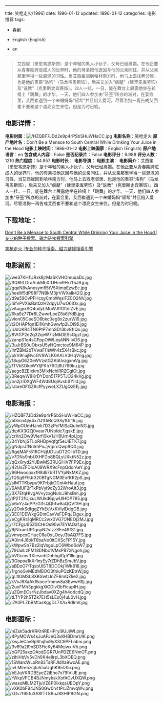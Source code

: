 
---
title: 笑枪走火(1996)
date: 1996-01-12
updated: 1996-01-12
categories: 电影推荐
tags:
- 喜剧

- English (English)
- en
---


> 艾西崔（萧恩韦恩斯饰）是个年轻的黑人小伙子，父母已经离婚。在他正要从青春期跨进成人的世界时，他的母亲把他送回与他的父亲同住，并从父亲那里学得一些混混的习性。当艾西崔回到哈林南方时，他马上去找老邻居、也是他的表哥“洛狗"（马龙韦恩斯饰），后来又加入“疯腿"（稣里麦库劳饰）及“说教"（克里斯史宾赛饰）。四人一挂，一日，能在舞台上展露他坐在轮椅上「跳舞」的才华。一天，他们四人参加由“牙签"所办的派对，在宴会里，艾西崔遇到一个未婚妈妈“黛希"并且陷入爱河。尽管洛狗一再告戒艾西崔不要和这个漂亮女生来往，但是为时已晚。

## **电影详情**：

**电影封面**：<img src="https://image.tmdb.org/t/p/w200/HZQBF7JDd2e9p4rPSbSHuWHaCC.jpg" alt="/HZQBF7JDd2e9p4rPSbSHuWHaCC.jpg" title="/HZQBF7JDd2e9p4rPSbSHuWHaCC.jpg">
**电影名称**：笑枪走火
**原产地片名**：Don't Be a Menace to South Central While Drinking Your Juice in the Hood
**电影上映时间**：1996-01-12
**电影上映国家**：English (English)
**原产地语言**：en
**包含成人内容**：False
**是否纪录片**：False
**电影评分**：6.988
**评分人数**：1210
**热门程度**：54.957
**电影时长**：
**电影导演**：
**电影主演**：
**电影简介**：艾西崔（萧恩韦恩斯饰）是个年轻的黑人小伙子，父母已经离婚。在他正要从青春期跨进成人的世界时，他的母亲把他送回与他的父亲同住，并从父亲那里学得一些混混的习性。当艾西崔回到哈林南方时，他马上去找老邻居、也是他的表哥“洛狗"（马龙韦恩斯饰），后来又加入“疯腿"（稣里麦库劳饰）及“说教"（克里斯史宾赛饰）。四人一挂，一日，能在舞台上展露他坐在轮椅上「跳舞」的才华。一天，他们四人参加由“牙签"所办的派对，在宴会里，艾西崔遇到一个未婚妈妈“黛希"并且陷入爱河。尽管洛狗一再告戒艾西崔不要和这个漂亮女生来往，但是为时已晚。

## **下载地址**：
[Don't Be a Menace to South Central While Drinking Your Juice in the Hood |专业的种子搜索、磁力链接搜索引擎](https://movie.amd794.com:2083/?search=Don%27t%20Be%20a%20Menace%20to%20South%20Central%20While%20Drinking%20Your%20Juice%20in%20the%20Hood&ordering=&mode=match_phrase&page_size=10&page=1)

[笑枪走火 |专业的种子搜索、磁力链接搜索引擎](https://movie.amd794.com:2083/?search=%E7%AC%91%E6%9E%AA%E8%B5%B0%E7%81%AB&ordering=&mode=match_phrase&page_size=10&page=1)
 

## **电影剧照**：
<img src="https://image.tmdb.org/t/p/original/we37KH1URxk8jrMaSKVHOmuqaDc.jpg" alt="/we37KH1URxk8jrMaSKVHOmuqaDc.jpg" title="/we37KH1URxk8jrMaSKVHOmuqaDc.jpg"><img src="https://image.tmdb.org/t/p/original/3Q8RLOraAukMbXtUHmi9Hr7f5J6.jpg" alt="/3Q8RLOraAukMbXtUHmi9Hr7f5J6.jpg" title="/3Q8RLOraAukMbXtUHmi9Hr7f5J6.jpg"><img src="https://image.tmdb.org/t/p/original/gqeN8vAnesymfl5tV5XtmpEzwEc.jpg" alt="/gqeN8vAnesymfl5tV5XtmpEzwEc.jpg" title="/gqeN8vAnesymfl5tV5XtmpEzwEc.jpg"><img src="https://image.tmdb.org/t/p/original/heeW5dP98F7NBkM3jrVWXaIk42Q.jpg" alt="/heeW5dP98F7NBkM3jrVWXaIk42Q.jpg" title="/heeW5dP98F7NBkM3jrVWXaIk42Q.jpg"><img src="https://image.tmdb.org/t/p/original/d9a59OvPFHcqy0mbWqslFZ0O2NV.jpg" alt="/d9a59OvPFHcqy0mbWqslFZ0O2NV.jpg" title="/d9a59OvPFHcqy0mbWqslFZ0O2NV.jpg"><img src="https://image.tmdb.org/t/p/original/l6fvPVXisBatQzH2dpyU7wO6IOx.jpg" alt="/l6fvPVXisBatQzH2dpyU7wO6IOx.jpg" title="/l6fvPVXisBatQzH2dpyU7wO6IOx.jpg"><img src="https://image.tmdb.org/t/p/original/vAugpxSQ4udyLMoWJffGftdlZvE.jpg" alt="/vAugpxSQ4udyLMoWJffGftdlZvE.jpg" title="/vAugpxSQ4udyLMoWJffGftdlZvE.jpg"><img src="https://image.tmdb.org/t/p/original/6ka9z77Dr8LZwwrLpeZ8s6jYdB.jpg" alt="/6ka9z77Dr8LZwwrLpeZ8s6jYdB.jpg" title="/6ka9z77Dr8LZwwrLpeZ8s6jYdB.jpg"><img src="https://image.tmdb.org/t/p/original/vlon05OeeSO6bkc0eg8x2zurWI9.jpg" alt="/vlon05OeeSO6bkc0eg8x2zurWI9.jpg" title="/vlon05OeeSO6bkc0eg8x2zurWI9.jpg"><img src="https://image.tmdb.org/t/p/original/t2OHAPfqn1EI1KmhGwwfp2LOl99.jpg" alt="/t2OHAPfqn1EI1KmhGwwfp2LOl99.jpg" title="/t2OHAPfqn1EI1KmhGwwfp2LOl99.jpg"><img src="https://image.tmdb.org/t/p/original/iUdUKR4TN0PtP7mhSD13bv8fIQo.jpg" alt="/iUdUKR4TN0PtP7mhSD13bv8fIQo.jpg" title="/iUdUKR4TN0PtP7mhSD13bv8fIQo.jpg"><img src="https://image.tmdb.org/t/p/original/8VtGP2e2q32qeW7izMkDESsGgzf.jpg" alt="/8VtGP2e2q32qeW7izMkDESsGgzf.jpg" title="/8VtGP2e2q32qeW7izMkDESsGgzf.jpg"><img src="https://image.tmdb.org/t/p/original/zanpS1q4sCPppOiWLeyANNIIvD6.jpg" alt="/zanpS1q4sCPppOiWLeyANNIIvD6.jpg" title="/zanpS1q4sCPppOiWLeyANNIIvD6.jpg"><img src="https://image.tmdb.org/t/p/original/3uJrBS0uObxsU5yHQmctoe9M64P.jpg" alt="/3uJrBS0uObxsU5yHQmctoe9M64P.jpg" title="/3uJrBS0uObxsU5yHQmctoe9M64P.jpg"><img src="https://image.tmdb.org/t/p/original/lhfZBM2bTVwsFI1sWh4z5X4rBkc.jpg" alt="/lhfZBM2bTVwsFI1sWh4z5X4rBkc.jpg" title="/lhfZBM2bTVwsFI1sWh4z5X4rBkc.jpg"><img src="https://image.tmdb.org/t/p/original/pkV9nujBvcGV9WLK0AALV3HqVng.jpg" alt="/pkV9nujBvcGV9WLK0AALV3HqVng.jpg" title="/pkV9nujBvcGV9WLK0AALV3HqVng.jpg"><img src="https://image.tmdb.org/t/p/original/18upG6Z0eWVzstGZAIAlvzgxmVg.jpg" alt="/18upG6Z0eWVzstGZAIAlvzgxmVg.jpg" title="/18upG6Z0eWVzstGZAIAlvzgxmVg.jpg"><img src="https://image.tmdb.org/t/p/original/fTVkSOkeWYIjPKh7fIOj8U769ku.jpg" alt="/fTVkSOkeWYIjPKh7fIOj8U769ku.jpg" title="/fTVkSOkeWYIjPKh7fIOj8U769ku.jpg"><img src="https://image.tmdb.org/t/p/original/aegcBZEIxkm3MixNchIRRZCglGt.jpg" alt="/aegcBZEIxkm3MixNchIRRZCglGt.jpg" title="/aegcBZEIxkm3MixNchIRRZCglGt.jpg"><img src="https://image.tmdb.org/t/p/original/3ReqwW8KrDYDon517P5TJO24kVg.jpg" alt="/3ReqwW8KrDYDon517P5TJO24kVg.jpg" title="/3ReqwW8KrDYDon517P5TJO24kVg.jpg"><img src="https://image.tmdb.org/t/p/original/on2jzIDXgWF4Wd8UqiAvsbBYlId.jpg" alt="/on2jzIDXgWF4Wd8UqiAvsbBYlId.jpg" title="/on2jzIDXgWF4Wd8UqiAvsbBYlId.jpg"><img src="https://image.tmdb.org/t/p/original/rJbreOFGZ9cfPyyweLXZUgQzEEj.jpg" alt="/rJbreOFGZ9cfPyyweLXZUgQzEEj.jpg" title="/rJbreOFGZ9cfPyyweLXZUgQzEEj.jpg">

## **电影海报**：
<img src="https://image.tmdb.org/t/p/original/HZQBF7JDd2e9p4rPSbSHuWHaCC.jpg" alt="/HZQBF7JDd2e9p4rPSbSHuWHaCC.jpg" title="/HZQBF7JDd2e9p4rPSbSHuWHaCC.jpg"><img src="https://image.tmdb.org/t/p/original/5l3mn4jly4xZQ1OiBcQ3Sy1Dr16.jpg" alt="/5l3mn4jly4xZQ1OiBcQ3Sy1Dr16.jpg" title="/5l3mn4jly4xZQ1OiBcQ3Sy1Dr16.jpg"><img src="https://image.tmdb.org/t/p/original/yWpOUmHJmk7D3zPcfMlSaQuImNG.jpg" alt="/yWpOUmHJmk7D3zPcfMlSaQuImNG.jpg" title="/yWpOUmHJmk7D3zPcfMlSaQuImNG.jpg"><img src="https://image.tmdb.org/t/p/original/dipKX3GZj0vear7UNbldc7jgskE.jpg" alt="/dipKX3GZj0vear7UNbldc7jgskE.jpg" title="/dipKX3GZj0vear7UNbldc7jgskE.jpg"><img src="https://image.tmdb.org/t/p/original/crXn2Ow9Vlerfi0kv1JH9Urn4pi.jpg" alt="/crXn2Ow9Vlerfi0kv1JH9Urn4pi.jpg" title="/crXn2Ow9Vlerfi0kv1JH9Urn4pi.jpg"><img src="https://image.tmdb.org/t/p/original/34YbNjSTLoRHDpVqfgf5eUIETK7.jpg" alt="/34YbNjSTLoRHDpVqfgf5eUIETK7.jpg" title="/34YbNjSTLoRHDpVqfgf5eUIETK7.jpg"><img src="https://image.tmdb.org/t/p/original/gNdprJfNnlrhPoJjVjprcQwp8Q0.jpg" alt="/gNdprJfNnlrhPoJjVjprcQwp8Q0.jpg" title="/gNdprJfNnlrhPoJjVjprcQwp8Q0.jpg"><img src="https://image.tmdb.org/t/p/original/9gqMAFr81RCHzjUDUuDT2CllbTD.jpg" alt="/9gqMAFr81RCHzjUDUuDT2CllbTD.jpg" title="/9gqMAFr81RCHzjUDUuDT2CllbTD.jpg"><img src="https://image.tmdb.org/t/p/original/v7DNs9nbUXHFDo8BQLyUXktN52z.jpg" alt="/v7DNs9nbUXHFDo8BQLyUXktN52z.jpg" title="/v7DNs9nbUXHFDo8BQLyUXktN52z.jpg"><img src="https://image.tmdb.org/t/p/original/qQx0ryd2YJBwMS3RUGHiV7FP9Ex.jpg" alt="/qQx0ryd2YJBwMS3RUGHiV7FP9Ex.jpg" title="/qQx0ryd2YJBwMS3RUGHiV7FP9Ex.jpg"><img src="https://image.tmdb.org/t/p/original/42UsZFDIoA09WRX9cFnpQdorAeY.jpg" alt="/42UsZFDIoA09WRX9cFnpQdorAeY.jpg" title="/42UsZFDIoA09WRX9cFnpQdorAeY.jpg"><img src="https://image.tmdb.org/t/p/original/96HwocoxxfR8dli7bRTVYpNkMKZ.jpg" alt="/96HwocoxxfR8dli7bRTVYpNkMKZ.jpg" title="/96HwocoxxfR8dli7bRTVYpNkMKZ.jpg"><img src="https://image.tmdb.org/t/p/original/1QSg9F9Jr320BTgNGM3EnfKR2pS.jpg" alt="/1QSg9F9Jr320BTgNGM3EnfKR2pS.jpg" title="/1QSg9F9Jr320BTgNGM3EnfKR2pS.jpg"><img src="https://image.tmdb.org/t/p/original/sIMTTKbypu9KPrbjkOCnt4rHaul.jpg" alt="/sIMTTKbypu9KPrbjkOCnt4rHaul.jpg" title="/sIMTTKbypu9KPrbjkOCnt4rHaul.jpg"><img src="https://image.tmdb.org/t/p/original/6AMUF2rTkPbVyl9cZy32WroAIt3.jpg" alt="/6AMUF2rTkPbVyl9cZy32WroAIt3.jpg" title="/6AMUF2rTkPbVyl9cZy32WroAIt3.jpg"><img src="https://image.tmdb.org/t/p/original/3X7EfqHlvgAVvyzxgNuIcJ8hsBm.jpg" alt="/3X7EfqHlvgAVvyzxgNuIcJ8hsBm.jpg" title="/3X7EfqHlvgAVvyzxgNuIcJ8hsBm.jpg"><img src="https://image.tmdb.org/t/p/original/tP2T21UjxuLWUkd6pjwUlHOP795.jpg" alt="/tP2T21UjxuLWUkd6pjwUlHOP795.jpg" title="/tP2T21UjxuLWUkd6pjwUlHOP795.jpg"><img src="https://image.tmdb.org/t/p/original/p6oYz4qPPzGi1sQQhfw8aQQVf3H.jpg" alt="/p6oYz4qPPzGi1sQQhfw8aQQVf3H.jpg" title="/p6oYz4qPPzGi1sQQhfw8aQQVf3H.jpg"><img src="https://image.tmdb.org/t/p/original/y2OxkSdfggZYkEeVxKVIylDdgGB.jpg" alt="/y2OxkSdfggZYkEeVxKVIylDdgGB.jpg" title="/y2OxkSdfggZYkEeVxKVIylDdgGB.jpg"><img src="https://image.tmdb.org/t/p/original/3EC1DEWkgGDmCavVsFDPqJElgux.jpg" alt="/3EC1DEWkgGDmCavVsFDPqJElgux.jpg" title="/3EC1DEWkgGDmCavVsFDPqJElgux.jpg"><img src="https://image.tmdb.org/t/p/original/eCgKRs1qMRCc2wx0VG7ONEOj2MJ.jpg" alt="/eCgKRs1qMRCc2wx0VG7ONEOj2MJ.jpg" title="/eCgKRs1qMRCc2wx0VG7ONEOj2MJ.jpg"><img src="https://image.tmdb.org/t/p/original/r7CFgU95ZGCHrOs90w7EYlAOaf.jpg" alt="/r7CFgU95ZGCHrOs90w7EYlAOaf.jpg" title="/r7CFgU95ZGCHrOs90w7EYlAOaf.jpg"><img src="https://image.tmdb.org/t/p/original/9jNlxaeUR1gopN2vIzzSEe49fS1.jpg" alt="/9jNlxaeUR1gopN2vIzzSEe49fS1.jpg" title="/9jNlxaeUR1gopN2vIzzSEe49fS1.jpg"><img src="https://image.tmdb.org/t/p/original/vmvpcxCHucC6aOxLOcyJ3bAQ7FS.jpg" alt="/vmvpcxCHucC6aOxLOcyJ3bAQ7FS.jpg" title="/vmvpcxCHucC6aOxLOcyJ3bAQ7FS.jpg"><img src="https://image.tmdb.org/t/p/original/A0in4J8bkT6baNo0itCXScFP15Y.jpg" alt="/A0in4J8bkT6baNo0itCXScFP15Y.jpg" title="/A0in4J8bkT6baNo0itCXScFP15Y.jpg"><img src="https://image.tmdb.org/t/p/original/kWpwSn7Bz2lqVsguLpC6Wbd6oW7.jpg" alt="/kWpwSn7Bz2lqVsguLpC6Wbd6oW7.jpg" title="/kWpwSn7Bz2lqVsguLpC6Wbd6oW7.jpg"><img src="https://image.tmdb.org/t/p/original/79UulLzFM18DNbc1VMxPB7zNgoh.jpg" alt="/79UulLzFM18DNbc1VMxPB7zNgoh.jpg" title="/79UulLzFM18DNbc1VMxPB7zNgoh.jpg"><img src="https://image.tmdb.org/t/p/original/bVGcmsffXIesmhDnhhgIGpY1lln.jpg" alt="/bVGcmsffXIesmhDnhhgIGpY1lln.jpg" title="/bVGcmsffXIesmhDnhhgIGpY1lln.jpg"><img src="https://image.tmdb.org/t/p/original/3Gbpoa1kXr1nyEy7rZDhBzSmJbV.jpg" alt="/3Gbpoa1kXr1nyEy7rZDhBzSmJbV.jpg" title="/3Gbpoa1kXr1nyEy7rZDhBzSmJbV.jpg"><img src="https://image.tmdb.org/t/p/original/aBDzO7rTqsbUlST8DCOkj1Wk818.jpg" alt="/aBDzO7rTqsbUlST8DCOkj1Wk818.jpg" title="/aBDzO7rTqsbUlST8DCOkj1Wk818.jpg"><img src="https://image.tmdb.org/t/p/original/1rgnoGvMEdMBOO3fniuPQzKEtrW.jpg" alt="/1rgnoGvMEdMBOO3fniuPQzKEtrW.jpg" title="/1rgnoGvMEdMBOO3fniuPQzKEtrW.jpg"><img src="https://image.tmdb.org/t/p/original/gLtIOMSL8XKGwtLlnZF8mQZlie2.jpg" alt="/gLtIOMSL8XKGwtLlnZF8mQZlie2.jpg" title="/gLtIOMSL8XKGwtLlnZF8mQZlie2.jpg"><img src="https://image.tmdb.org/t/p/original/kVxJ6XaAk9koceTmmw8aSEwwHSj.jpg" alt="/kVxJ6XaAk9koceTmmw8aSEwwHSj.jpg" title="/kVxJ6XaAk9koceTmmw8aSEwwHSj.jpg"><img src="https://image.tmdb.org/t/p/original/2uoFMh3pgkkgXiCDivObFlcupIH.jpg" alt="/2uoFMh3pgkkgXiCDivObFlcupIH.jpg" title="/2uoFMh3pgkkgXiCDivObFlcupIH.jpg"><img src="https://image.tmdb.org/t/p/original/uZQmECsrNzJbdav0XZg4h4odcdQ.jpg" alt="/uZQmECsrNzJbdav0XZg4h4odcdQ.jpg" title="/uZQmECsrNzJbdav0XZg4h4odcdQ.jpg"><img src="https://image.tmdb.org/t/p/original/tLTYP2h5TZk7EH5sLEx0j4uL0vH.jpg" alt="/tLTYP2h5TZk7EH5sLEx0j4uL0vH.jpg" title="/tLTYP2h5TZk7EH5sLEx0j4uL0vH.jpg"><img src="https://image.tmdb.org/t/p/original/i7A0PLZbBMtaaKggDL7XAxRdImV.jpg" alt="/i7A0PLZbBMtaaKggDL7XAxRdImV.jpg" title="/i7A0PLZbBMtaaKggDL7XAxRdImV.jpg">

## **电影图标**：
<img src="https://image.tmdb.org/t/p/original/niZsk5adrKRKt4REHPryi9UJjWI.png" alt="/niZsk5adrKRKt4REHPryi9UJjWI.png" title="/niZsk5adrKRKt4REHPryi9UJjWI.png"><img src="https://image.tmdb.org/t/p/original/4PyMOWs4sJuAPJeQ3xKHBDmrUlK.png" alt="/4PyMOWs4sJuAPJeQ3xKHBDmrUlK.png" title="/4PyMOWs4sJuAPJeQ3xKHBDmrUlK.png"><img src="https://image.tmdb.org/t/p/original/kwjJeCav9pShqhx9yXSC9PFLobm.png" alt="/kwjJeCav9pShqhx9yXSC9PFLobm.png" title="/kwjJeCav9pShqhx9yXSC9PFLobm.png"><img src="https://image.tmdb.org/t/p/original/3v69a2I9nSD3FicKy64MqiwxIVh.png" alt="/3v69a2I9nSD3FicKy64MqiwxIVh.png" title="/3v69a2I9nSD3FicKy64MqiwxIVh.png"><img src="https://image.tmdb.org/t/p/original/oGP25axzOAodDGR7UnPDZE6NmOT.png" alt="/oGP25axzOAodDGR7UnPDZE6NmOT.png" title="/oGP25axzOAodDGR7UnPDZE6NmOT.png"><img src="https://image.tmdb.org/t/p/original/zihiHbVv5vDh9K4eIlrpL3bXOEQ.png" alt="/zihiHbVv5vDh9K4eIlrpL3bXOEQ.png" title="/zihiHbVv5vDh9K4eIlrpL3bXOEQ.png"><img src="https://image.tmdb.org/t/p/original/1SWarcWLxRn83TsRFJIdXa9wcAE.png" alt="/1SWarcWLxRn83TsRFJIdXa9wcAE.png" title="/1SWarcWLxRn83TsRFJIdXa9wcAE.png"><img src="https://image.tmdb.org/t/p/original/ivLMIre5zcjtuVauUghK95Izl5i.png" alt="/ivLMIre5zcjtuVauUghK95Izl5i.png" title="/ivLMIre5zcjtuVauUghK95Izl5i.png"><img src="https://image.tmdb.org/t/p/original/bEJqVKRDBEyeZ2iEho7x79IViJE.png" alt="/bEJqVKRDBEyeZ2iEho7x79IViJE.png" title="/bEJqVKRDBEyeZ2iEho7x79IViJE.png"><img src="https://image.tmdb.org/t/p/original/rWkpVFCB4BJNmykskXofACvUXQW.png" alt="/rWkpVFCB4BJNmykskXofACvUXQW.png" title="/rWkpVFCB4BJNmykskXofACvUXQW.png"><img src="https://image.tmdb.org/t/p/original/wasoMILM2TjuVZ8P0IkkqsUEOpY.png" alt="/wasoMILM2TjuVZ8P0IkkqsUEOpY.png" title="/wasoMILM2TjuVZ8P0IkkqsUEOpY.png"><img src="https://image.tmdb.org/t/p/original/vXK0bF84JNS0Gw0n4tPrJZmvqWv.png" alt="/vXK0bF84JNS0Gw0n4tPrJZmvqWv.png" title="/vXK0bF84JNS0Gw0n4tPrJZmvqWv.png"><img src="https://image.tmdb.org/t/p/original/kGv7f65fu3A8fTT89uJ8SHlP9GN.png" alt="/kGv7f65fu3A8fTT89uJ8SHlP9GN.png" title="/kGv7f65fu3A8fTT89uJ8SHlP9GN.png">
